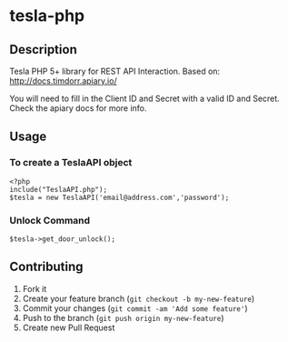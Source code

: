tesla-php
=========

## Description

Tesla PHP 5+ library for REST API Interaction. Based on: http://docs.timdorr.apiary.io/

You will need to fill in the Client ID and Secret with a valid ID and Secret. Check the apiary docs for more info.


## Usage

### To create a TeslaAPI object

    <?php
    include("TeslaAPI.php");
    $tesla = new TeslaAPI('email@address.com','password');

### Unlock Command

    $tesla->get_door_unlock();

## Contributing

1. Fork it
2. Create your feature branch (`git checkout -b my-new-feature`)
3. Commit your changes (`git commit -am 'Add some feature'`)
4. Push to the branch (`git push origin my-new-feature`)
5. Create new Pull Request
